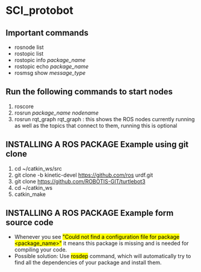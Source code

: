 # SCI_protobot

## Important commands 
- rosnode list
- rostopic list
- rostopic info *package_name*
- rostopic echo *package_name*
- rosmsg show *message_type*


## Run the following commands to start nodes
1. roscore
2. rosrun *package_name* *nodename* 
3. rosrun rqt_graph rqt_graph : this shows the ROS nodes currently running as well as the topics that connect to them, running this is optional 

## INSTALLING A ROS PACKAGE Example using git clone 
1. cd ~/catkin_ws/src
2. git clone -b kinetic-devel https://github.com/ros urdf.git
3. git clone https://github.com/ROBOTIS-GIT/turtlebot3
4. cd ~/catkin_ws
5. catkin_make

## INSTALLING A ROS PACKAGE Example form source code

- Whenever you see <mark>"Could not find a configuration file for package <package_name>"</mark> it means this package is missing and is needed for compiling your code.
- Possible solution: Use <mark>rosdep</mark> command, which will automatically try to find all the dependencies of your package and install them.



